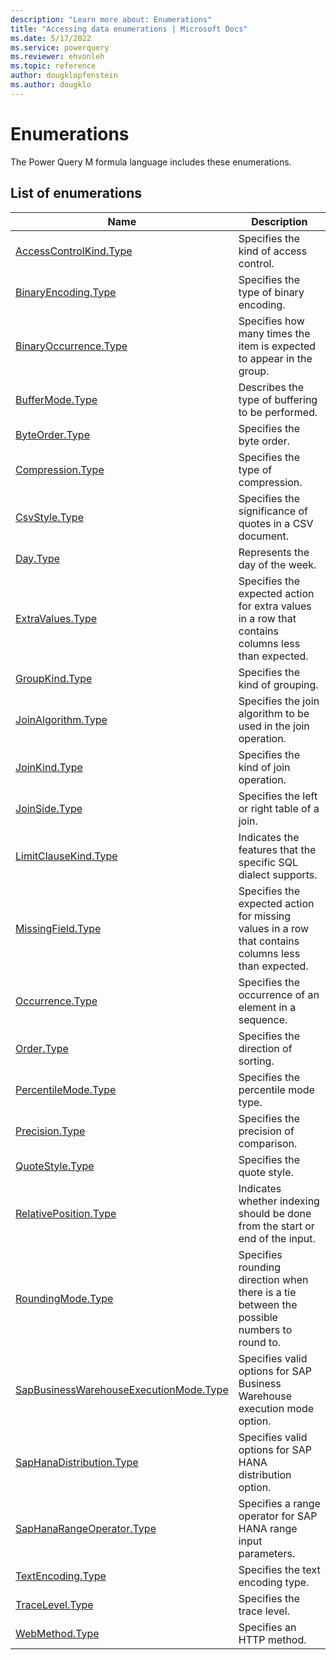 ```yaml
---
description: "Learn more about: Enumerations"
title: "Accessing data enumerations | Microsoft Docs"
ms.date: 5/17/2022
ms.service: powerquery
ms.reviewer: ehvonleh
ms.topic: reference
author: dougklopfenstein
ms.author: dougklo
---
```

# Enumerations

The Power Query M formula language includes these enumerations.

## List of enumerations
  
|Name|Description|  
|------------|---------------|  
|[AccessControlKind.Type](accesscontrolkind-type.md)|Specifies the kind of access control.|
|[BinaryEncoding.Type](binaryencoding-type.md)|Specifies the type of binary encoding.|
|[BinaryOccurrence.Type](binaryoccurrence-type.md)|Specifies how many times the item is expected to appear in the group.|
|[BufferMode.Type](buffermode-type.md)|Describes the type of buffering to be performed.|
|[ByteOrder.Type](byteorder-type.md)|Specifies the byte order.|
|[Compression.Type](compression-type.md)|Specifies the type of compression.|
|[CsvStyle.Type](csvstyle-type.md)|Specifies the significance of quotes in a CSV document.|
|[Day.Type](day-type.md)|Represents the day of the week.|
|[ExtraValues.Type](extravalues-type.md) | Specifies the expected action for extra values in a row that contains columns less than expected.|
|[GroupKind.Type](groupkind-type.md) | Specifies the kind of grouping.|
|[JoinAlgorithm.Type](joinalgorithm-type.md) |Specifies the join algorithm to be used in the join operation.|
|[JoinKind.Type](joinkind-type.md) |Specifies the kind of join operation.|
|[JoinSide.Type](joinside-type.md) | Specifies the left or right table of a join.|
|[LimitClauseKind.Type](limitclausekind-type.md)|Indicates the features that the specific SQL dialect supports.|
|[MissingField.Type](missingfield-type.md)|Specifies the expected action for missing values in a row that contains columns less than expected.|
|[Occurrence.Type](occurrence-type.md)|Specifies the occurrence of an element in a sequence.|
|[Order.Type](order-type.md) | Specifies the direction of sorting.|
|[PercentileMode.Type](percentilemode-type.md) | Specifies the percentile mode type.|
|[Precision.Type](precision-type.md)|Specifies the precision of comparison.|
|[QuoteStyle.Type](quotestyle-type.md) | Specifies the quote style.|
|[RelativePosition.Type](relativeposition-type.md) | Indicates whether indexing should be done from the start or end of the input.|
|[RoundingMode.Type](roundingmode-type.md)|Specifies rounding direction when there is a tie between the possible numbers to round to.|
|[SapBusinessWarehouseExecutionMode.Type](sapbusinesswarehouseexecutionmode-type.md)|Specifies valid options for SAP Business Warehouse execution mode option.|
|[SapHanaDistribution.Type](saphanadistribution-type.md)|Specifies valid options for SAP HANA distribution option.|
|[SapHanaRangeOperator.Type](saphanarangeoperator-type.md)|Specifies a range operator for SAP HANA range input parameters.|
|[TextEncoding.Type](textencoding-type.md) | Specifies the text encoding type.|
|[TraceLevel.Type](tracelevel-type.md)|Specifies the trace level.|  
|[WebMethod.Type](webmethod-type.md) |Specifies an HTTP method.|
